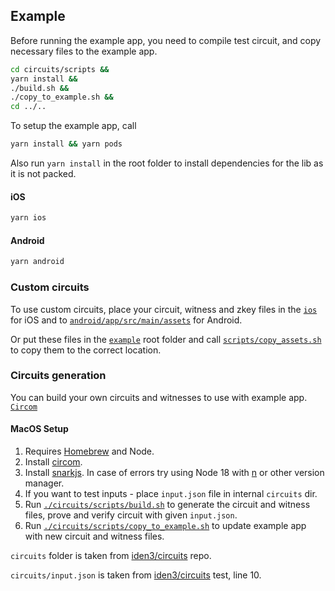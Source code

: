 
## Example

Before running the example app, you need to compile test circuit, and copy necessary files to the example app.
```bash
cd circuits/scripts &&
yarn install &&
./build.sh &&
./copy_to_example.sh &&
cd ../..
```

To setup the example app, call
```bash
yarn install && yarn pods
```

Also run `yarn install` in the root folder to install dependencies for the lib as it is not packed.

#### iOS

```bash
yarn ios
```

#### Android

```bash
yarn android
```

### Custom circuits

To use custom circuits, place your circuit, witness and zkey files in the [`ios`](./ios) for iOS and to [`android/app/src/main/assets`](./android/app/src/main/assets) for Android.

Or put these files in the [`example`](.) root folder and call [`scripts/copy_assets.sh`](./scripts/copy_assets.sh) to copy them to the correct location.

### Circuits generation

You can build your own circuits and witnesses to use with example app. [`Circom`](https://docs.circom.io)

#### MacOS Setup

1. Requires [Homebrew](https://brew.sh/) and Node.
2. Install [circom](https://github.com/iden3/circom).
3. Install [snarkjs](https://github.com/iden3/snarkjs). In case of errors try using Node 18 with [n](https://www.npmjs.com/package/n/v/5.0.1) or other version manager.
  1. If you want to test inputs - place `input.json` file in internal `circuits` dir.
4. Run [`./circuits/scripts/build.sh`](./circuits/scripts/build.sh) to generate the circuit and witness files, prove and verify circuit with given `input.json`.
5. Run [`./circuits/scripts/copy_to_example.sh`](./circuits/scripts/copy_to_example.sh) to update example app with new circuit and witness files.

`circuits` folder is taken from [iden3/circuits](https://github.com/iden3/circuits/blob/master/test/circuits/authV2Test.circom) repo.

`circuits/input.json` is taken from [iden3/circuits](https://github.com/iden3/circuits/blob/master/test/auth/authV2.test.ts) test, line 10.

